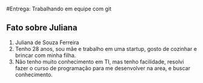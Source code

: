 #Entrega: Trabalhando em equipe com git

## Fato sobre Juliana
1. Juliana de Souza Ferreira
2. Tenho 28 anos, sou mãe e trabalho em uma startup, gosto de cozinhar e brincar com minha filha.
3. Não tenho muito conhecimento em TI, mas tenho facilidade, resolvi fazer o curso de programação para me desenvolver na area, e buscar conhecimento.





